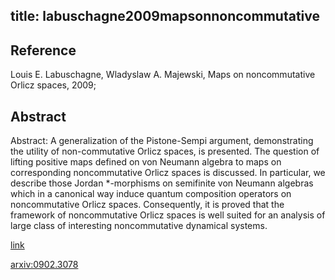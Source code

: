 title: labuschagne2009mapsonnoncommutative
---


## Reference

Louis E. Labuschagne, Wladyslaw A. Majewski, Maps on noncommutative Orlicz spaces, 2009;

## Abstract 

Abstract:  A generalization of the Pistone-Sempi argument, demonstrating the utility of
non-commutative Orlicz spaces, is presented. The question of lifting positive
maps defined on von Neumann algebra to maps on corresponding noncommutative
Orlicz spaces is discussed. In particular, we describe those Jordan \*-morphisms
on semifinite von Neumann algebras which in a canonical way induce quantum
composition operators on noncommutative Orlicz spaces. Consequently, it is
proved that the framework of noncommutative Orlicz spaces is well suited for an
analysis of large class of interesting noncommutative dynamical systems.


[link](https://projecteuclid.org/journals/illinois-journal-of-mathematics/volume-55/issue-3/Maps-on-noncommutative-Orlicz-spaces/10.1215/ijm/1369841796.full)    

[arxiv:0902.3078](https://arxiv.org/abs/0902.3078)
